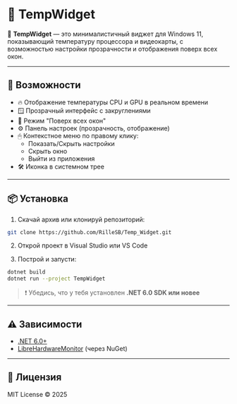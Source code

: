 # 🧊 TempWidget

📌 **TempWidget** — это минималистичный виджет для Windows 11, показывающий температуру процессора и видеокарты, с возможностью настройки прозрачности и отображения поверх всех окон.

---

## 🚀 Возможности

- 🔥 Отображение температуры CPU и GPU в реальном времени  
- 🪟 Прозрачный интерфейс с закруглениями  
- 📌 Режим "Поверх всех окон"  
- ⚙ Панель настроек (прозрачность, отображение)  
- 🖱 Контекстное меню по правому клику:
  - Показать/Скрыть настройки
  - Скрыть окно
  - Выйти из приложения  
- 🛠 Иконка в системном трее

---

## 📦 Установка

1. Скачай архив или клонируй репозиторий:

```bash
git clone https://github.com/RilleSB/Temp_Widget.git
```

2. Открой проект в Visual Studio или VS Code

3. Построй и запусти:

```bash
dotnet build
dotnet run --project TempWidget
```

> ❗ Убедись, что у тебя установлен **.NET 6.0 SDK или новее**

---

## ⚠ Зависимости

- [.NET 6.0+](https://dotnet.microsoft.com/en-us/download)
- [LibreHardwareMonitor](https://github.com/LibreHardwareMonitor/LibreHardwareMonitor) (через NuGet)

---

## 📜 Лицензия

MIT License © 2025
